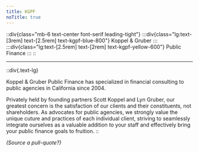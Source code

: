 ```yaml
---
title: KGPF
noTitle: true
---
```


::div{class="mb-6 text-center font-serif leading-tight"}
:::div{class="lg:text-[3rem] text-[2.5rem] text-kgpf-blue-800"}
Koppel & Gruber
:::
:::div{class="lg:text-[2.5rem] text-[2rem] text-kgpf-yellow-600"}
Public Finance
:::
::

---

::div{.text-lg}
<!-- [Koppel & Gruber Public Finance]{.small-caps} -->
Koppel & Gruber Public Finance
has specialized in financial consulting to public agencies in California since 2004.

Privately held by founding partners Scott Koppel and Lyn Gruber, our greatest concern is the satisfaction of our clients and their constituents, not shareholders. As advocates for public agencies, we strongly value the unique cuture and practices of each individual client, striving to seamlessly integrate ourselves as a valuable addition to your staff and effectively bring your public finance goals to fruition.
::

*(Source a pull-quote?)*
